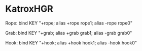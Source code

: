# KatroxHGR

Rope: bind KEY "+rope; alias +rope rope1; alias -rope rope0"

Grab: bind KEY "+grab; alias +grab grab1; alias -grab grab0"

Hook: bind KEY "+hook; alias +hook hook1; alias -hook hook0"
